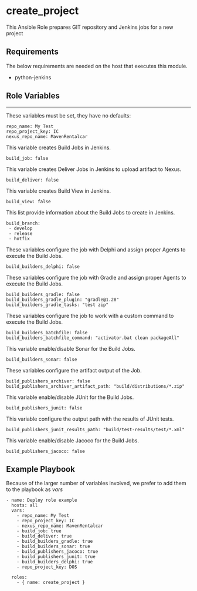 create_project
========

This Ansible Role prepares GIT repository and Jenkins jobs for a new project

Requirements
------------

The below requirements are needed on the host that executes this module.

* python-jenkins

Role Variables
--------------
---

These variables must be set, they have no defaults:

    repo_name: My Test
    repo_project_key: IC
    nexus_repo_name: MavenRentalcar
    
This variable creates Build Jobs in Jenkins.

    build_job: false
    
This variable creates Deliver Jobs in Jenkins to upload artifact to Nexus.

    build_deliver: false
    
This variable creates Build View in Jenkins.

    build_view: false

This list provide information about the Build Jobs to create in Jenkins.

    build_branch:
     - develop
     - release
     - hotfix
    
These variables configure the job with Delphi and assign proper Agents to execute the Build Jobs.

    build_builders_delphi: false
    
These variables configure the job with Gradle and assign proper Agents to execute the Build Jobs.

    build_builders_gradle: false
    build_builders_gradle_plugin: "gradle@1.28"
    build_builders_gradle_tasks: "test zip"
    
These variables configure the job to work with a custom command to execute the Build Jobs.

    build_builders_batchfile: false
    build_builders_batchfile_command: "activator.bat clean packageAll"
    
This variable enable/disable Sonar for the Build Jobs.

    build_builders_sonar: false
    
These variables configure the artifact output of the Job.

    build_publishers_archiver: false
    build_publishers_archiver_artifact_path: "build/distributions/*.zip"
    
This variable enable/disable JUnit for the Build Jobs.

    build_publishers_junit: false
    
This variable configure the output path with the results of JUnit tests.

    build_publishers_junit_results_path: "build/test-results/test/*.xml"
    
This variable enable/disable Jacoco for the Build Jobs.

    build_publishers_jacoco: false

Example Playbook
-------------------------

Because of the larger number of variables involved, we prefer to add them to the playbook as _vars_

    - name: Deploy role example
      hosts: all
      vars:
        - repo_name: My Test
        - repo_project_key: IC
        - nexus_repo_name: MavenRentalcar
        - build_job: true
        - build_deliver: true
        - build_builders_gradle: true
        - build_builders_sonar: true
        - build_publishers_jacoco: true
        - build_publishers_junit: true
        - build_builders_delphi: true
        - repo_project_key: DOS

      roles:
        - { name: create_project }
